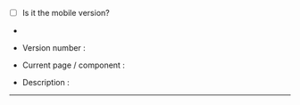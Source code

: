 - [ ] Is it the mobile version?
-

- Version number :
- Current page / component :
- Description :

-----

